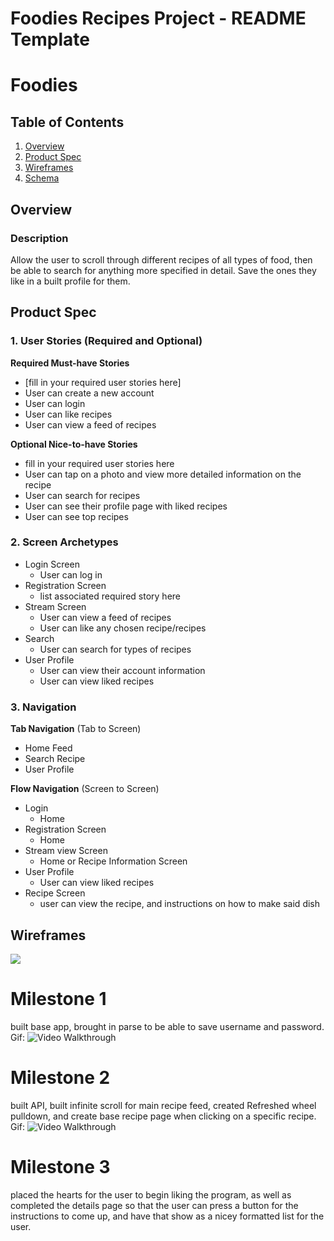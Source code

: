 Foodies Recipes Project - README Template
===

# Foodies

## Table of Contents
1. [Overview](#Overview)
1. [Product Spec](#Product-Spec)
1. [Wireframes](#Wireframes)
2. [Schema](#Schema)

## Overview
### Description
Allow the user to scroll through different recipes of all types of food, then be able to search for anything more specified in detail. Save the ones they like in a built profile for them.

## Product Spec

### 1. User Stories (Required and Optional)

**Required Must-have Stories**

* [fill in your required user stories here]
* User can create a new account
* User can login
* User can like recipes
* User can view a feed of recipes


**Optional Nice-to-have Stories**

* fill in your required user stories here
* User can tap on a photo and view more detailed information on the recipe
* User can search for recipes
* User can see their profile page with liked recipes
* User can see top recipes

### 2. Screen Archetypes

* Login Screen
   * User can log in
* Registration Screen
   * list associated required story here
* Stream Screen
    * User can view a feed of recipes
    * User can like any chosen recipe/recipes
* Search
    * User can search for types of recipes 
* User Profile
    * User can view their account information
    * User can view liked recipes

### 3. Navigation

**Tab Navigation** (Tab to Screen)

* Home Feed
* Search Recipe
* User Profile

**Flow Navigation** (Screen to Screen)

* Login
   * Home
* Registration Screen
   * Home
* Stream view Screen
    * Home or Recipe Information Screen
* User Profile
    * User can view liked recipes
* Recipe Screen
    * user can view the recipe, and instructions on how to make said dish

## Wireframes
![](https://i.imgur.com/etNMD5B.jpg)

# Milestone 1 
built base app, brought in parse to be able to save username and password. 
Gif: 
<img src='https://github.com/FallFinalApplication2021/FoodRecipes101/blob/main/ezgif.com-gif-maker.gif' title='Video Walkthrough' width='' alt='Video Walkthrough' />

# Milestone 2 
built API, built infinite scroll for main recipe feed, created Refreshed wheel pulldown, and create base recipe page when clicking on a specific recipe. 
Gif: 
<img src='https://github.com/FallFinalApplication2021/FoodRecipes101/blob/main/milestone11.gif' title='Video Walkthrough' width='' alt='Video Walkthrough' />

# Milestone 3
placed the hearts for the user to begin liking the program, as well as completed the details page so that the user can press a button for the instructions to come up, and have that show as a nicey formatted list for the user.
